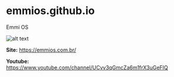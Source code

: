 # emmios.github.io
Emmi OS

![alt text](https://emmios.com.br/wp-content/uploads/2018/07/6H1xCbE.png "Emmi")

**Site:** https://emmios.com.br/

**Youtube:** https://www.youtube.com/channel/UCvv3qGmcZa6m1frX3uGeFIQ
